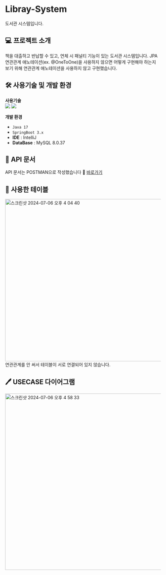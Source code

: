 # Libray-System
도서관 시스템입니다.
## 💻 프로젝트 소개
<p>책을 대출하고 반납할 수 있고, 연체 시 패널티 기능이 있는 도서관 시스템입니다. JPA 연관관계 애노테이션(ex. @OneToOne)을 사용하지 않으면 어떻게 구현해야 하는지 보기 위해 연관관계 애노테이션을 사용하지 않고 구현했습니다.</p>
<h2>🛠️ 사용기술 및 개발 환경</h2>
<p><b>사용기술</b><br><img src="https://img.shields.io/badge/Spring Boot-6DB33F?style=flat-square&logo=springboot&logoColor=white"/> <img src="https://img.shields.io/badge/MySQL-4479A1?style=flat-square&logo=mysql&logoColor=white"/>

<b>개발 환경</b>

- ```Java 17```
- ```SpringBoot 3.x```
- **IDE** : IntelliJ
- **DataBase** : MySQL 8.0.37</p>
## 📄 API 문서
API 문서는 POSTMAN으로 작성했습니다 🔗 <a href=https://documenter.getpostman.com/view/29104791/2sA3e1AV4E traget='_blank'>바로가기</a>

## 📂 사용한 테이블
<img width="523" alt="스크린샷 2024-07-06 오후 4 04 40" src="https://github.com/seohee-P/Library-System/assets/86008429/9936e6aa-3e53-4b2f-8bdf-a7f037491a2e">
<br> 연관관계를 안 써서 테이블이 서로 연결되어 있지 않습니다.

## 🖊️ USECASE 다이어그램
<img width="568" alt="스크린샷 2024-07-06 오후 4 58 33" src="https://github.com/seohee-P/Library-System/assets/86008429/9fea83c3-37c3-4938-a2e2-7d59b3725063">
